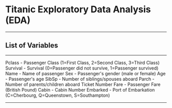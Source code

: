 # Titanic Exploratory Data Analysis (EDA)
-------------------------------------------------------------------------------------------------
## List of Variables ##
-------------------------------------------------------------------------------------------------
Pclass - Passenger Class (1=First Class, 2=Second Class, 3=Third Class)
Survival - Survival (0=Passenger did not survive, 1=Passenger survived)
Name - Name of passenger
Sex - Passenger's gender (male or female)
Age - Passenger's age
SibSp - Number of siblings/spouses aboard
Parch - Number of parents/children aboard
Ticket Number
Fare - Passenger Fare (British Pound)
Cabin - Cabin Number
Embarked - Port of Embarkation (C=Cherbourg, Q=Queenstown, S=Southampton)

-------------------------------------------------------------------------------------------------

